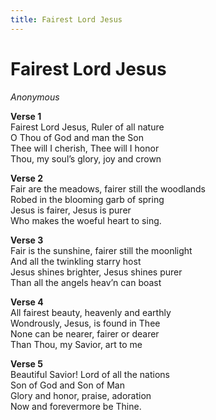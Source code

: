 ```yaml
---
title: Fairest Lord Jesus
---
```


# Fairest Lord Jesus

_Anonymous_

**Verse 1**  
Fairest Lord Jesus, Ruler of all nature  
O Thou of God and man the Son  
Thee will I cherish, Thee will I honor  
Thou, my soul’s glory, joy and crown  

**Verse 2**  
Fair are the meadows, fairer still the woodlands  
Robed in the blooming garb of spring  
Jesus is fairer, Jesus is purer  
Who makes the woeful heart to sing.  

**Verse 3**  
Fair is the sunshine, fairer still the moonlight  
And all the twinkling starry host  
Jesus shines brighter, Jesus shines purer  
Than all the angels heav’n can boast  

**Verse 4**  
All fairest beauty, heavenly and earthly  
Wondrously, Jesus, is found in Thee  
None can be nearer, fairer or dearer  
Than Thou, my Savior, art to me

**Verse 5**  
Beautiful Savior! Lord of all the nations  
Son of God and Son of Man  
Glory and honor, praise, adoration  
Now and forevermore be Thine.

